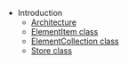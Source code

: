* Introduction
  * [Architecture](home.md#architecture)
  * [ElementItem class](item-class/item-class.md)
  * [ElementCollection class](collection-class/collection-class.md)
  * [Store class](store-class/store-class.md)